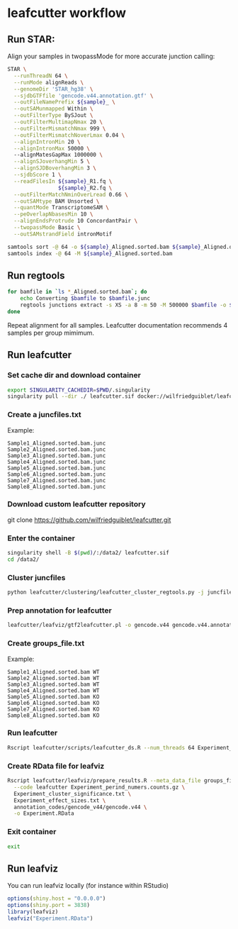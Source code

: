 # leafcutter workflow

## Run STAR:

Align your samples in twopassMode for more accurate junction calling:

```bash
STAR \
  --runThreadN 64 \
  --runMode alignReads \
  --genomeDir 'STAR_hg38' \
  --sjdbGTFfile 'gencode.v44.annotation.gtf' \
  --outFileNamePrefix ${sample}_ \
  --outSAMunmapped Within \
  --outFilterType BySJout \
  --outFilterMultimapNmax 20 \
  --outFilterMismatchNmax 999 \
  --outFilterMismatchNoverLmax 0.04 \
  --alignIntronMin 20 \
  --alignIntronMax 50000 \ 
  --alignMatesGapMax 1000000 \
  --alignSJoverhangMin 5 \
  --alignSJDBoverhangMin 3 \
  --sjdbScore 1 \
  --readFilesIn ${sample}_R1.fq \
                ${sample}_R2.fq \
  --outFilterMatchNminOverLread 0.66 \
  --outSAMtype BAM Unsorted \
  --quantMode TranscriptomeSAM \
  --peOverlapNbasesMin 10 \
  --alignEndsProtrude 10 ConcordantPair \
  --twopassMode Basic \
  --outSAMstrandField intronMotif 

samtools sort -@ 64 -o ${sample}_Aligned.sorted.bam ${sample}_Aligned.out.bam
samtools index -@ 64 -M ${sample}_Aligned.sorted.bam 

```


## Run regtools


```bash
for bamfile in `ls *_Aligned.sorted.bam`; do
    echo Converting $bamfile to $bamfile.junc
    regtools junctions extract -s XS -a 8 -m 50 -M 500000 $bamfile -o $bamfile.junc
done
```

Repeat alignment for all samples. Leafcutter documentation recommends 4 samples per group mimimum.

## Run leafcutter

### Set cache dir and download container

```bash
export SINGULARITY_CACHEDIR=$PWD/.singularity
singularity pull --dir ./ leafcutter.sif docker://wilfriedguiblet/leafcutter:v0.1
```

### Create a juncfiles.txt

Example:

```
Sample1_Aligned.sorted.bam.junc
Sample2_Aligned.sorted.bam.junc
Sample3_Aligned.sorted.bam.junc
Sample4_Aligned.sorted.bam.junc
Sample5_Aligned.sorted.bam.junc
Sample6_Aligned.sorted.bam.junc
Sample7_Aligned.sorted.bam.junc
Sample8_Aligned.sorted.bam.junc
```

### Download custom leafcutter repository

git clone https://github.com/wilfriedguiblet/leafcutter.git


### Enter the container

```bash
singularity shell -B $(pwd)/:/data2/ leafcutter.sif
cd /data2/
```

### Cluster juncfiles

```bash
python leafcutter/clustering/leafcutter_cluster_regtools.py -j juncfiles.txt -m 50 -o Experiment -l 500000
```

### Prep annotation for leafcutter

```bash
leafcutter/leafviz/gtf2leafcutter.pl -o gencode.v44 gencode.v44.annotation.gtf
```


### Create groups_file.txt

Example:

```
Sample1_Aligned.sorted.bam WT
Sample2_Aligned.sorted.bam WT
Sample3_Aligned.sorted.bam WT
Sample4_Aligned.sorted.bam WT
Sample5_Aligned.sorted.bam KO
Sample6_Aligned.sorted.bam KO
Sample7_Aligned.sorted.bam KO
Sample8_Aligned.sorted.bam KO
```

### Run leafcutter

```bash
Rscript leafcutter/scripts/leafcutter_ds.R --num_threads 64 Experiment_perind_numers.counts.gz groups_file.txt --min_samples_per_intron 4 --min_samples_per_group 4 -o Experiment
```

### Create RData file for leafviz

```bash
Rscript leafcutter/leafviz/prepare_results.R --meta_data_file groups_file.txt \
  --code leafcutter Experiment_perind_numers.counts.gz \
  Experiment_cluster_significance.txt \
  Experiment_effect_sizes.txt \
  annotation_codes/gencode_v44/gencode.v44 \
  -o Experiment.RData
```

### Exit container

```bash
exit
```

## Run leafviz

You can run leafviz locally (for instance within RStudio)

```r
options(shiny.host = "0.0.0.0")
options(shiny.port = 3838)
library(leafviz)
leafviz("Experiment.RData")
```






